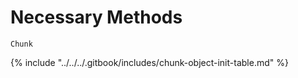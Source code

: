 # Necessary Methods

`Chunk`

{% include "../../../.gitbook/includes/chunk-object-init-table.md" %}
